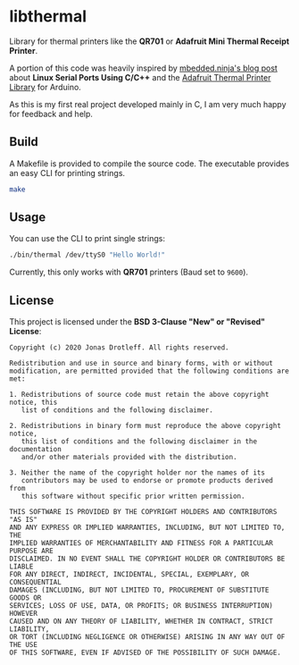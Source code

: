 # libthermal

Library for thermal printers like the **QR701** or **Adafruit Mini Thermal Receipt Printer**.

A portion of this code was heavily inspired by
[mbedded.ninja's blog post](https://blog.mbedded.ninja/programming/operating-systems/linux/linux-serial-ports-using-c-cpp/)
about **Linux Serial Ports Using C/C++** and the
[Adafruit Thermal Printer Library](https://github.com/adafruit/Adafruit-Thermal-Printer-Library) for Arduino.

As this is my first real project
developed mainly in C, I am very much happy for feedback and help.

## Build

A Makefile is provided to compile the source code. The executable provides
an easy CLI for printing strings.

```bash
make
```

## Usage

You can use the CLI to print single strings:
```bash
./bin/thermal /dev/ttyS0 "Hello World!"
```
Currently, this only works with **QR701** printers (Baud set to `9600`).

## License

This project is licensed under the **BSD 3-Clause "New" or "Revised" License**:

    Copyright (c) 2020 Jonas Drotleff. All rights reserved.

    Redistribution and use in source and binary forms, with or without
    modification, are permitted provided that the following conditions are met:

    1. Redistributions of source code must retain the above copyright notice, this
       list of conditions and the following disclaimer.

    2. Redistributions in binary form must reproduce the above copyright notice,
       this list of conditions and the following disclaimer in the documentation
       and/or other materials provided with the distribution.

    3. Neither the name of the copyright holder nor the names of its
       contributors may be used to endorse or promote products derived from
       this software without specific prior written permission.

    THIS SOFTWARE IS PROVIDED BY THE COPYRIGHT HOLDERS AND CONTRIBUTORS "AS IS"
    AND ANY EXPRESS OR IMPLIED WARRANTIES, INCLUDING, BUT NOT LIMITED TO, THE
    IMPLIED WARRANTIES OF MERCHANTABILITY AND FITNESS FOR A PARTICULAR PURPOSE ARE
    DISCLAIMED. IN NO EVENT SHALL THE COPYRIGHT HOLDER OR CONTRIBUTORS BE LIABLE
    FOR ANY DIRECT, INDIRECT, INCIDENTAL, SPECIAL, EXEMPLARY, OR CONSEQUENTIAL
    DAMAGES (INCLUDING, BUT NOT LIMITED TO, PROCUREMENT OF SUBSTITUTE GOODS OR
    SERVICES; LOSS OF USE, DATA, OR PROFITS; OR BUSINESS INTERRUPTION) HOWEVER
    CAUSED AND ON ANY THEORY OF LIABILITY, WHETHER IN CONTRACT, STRICT LIABILITY,
    OR TORT (INCLUDING NEGLIGENCE OR OTHERWISE) ARISING IN ANY WAY OUT OF THE USE
    OF THIS SOFTWARE, EVEN IF ADVISED OF THE POSSIBILITY OF SUCH DAMAGE. 

